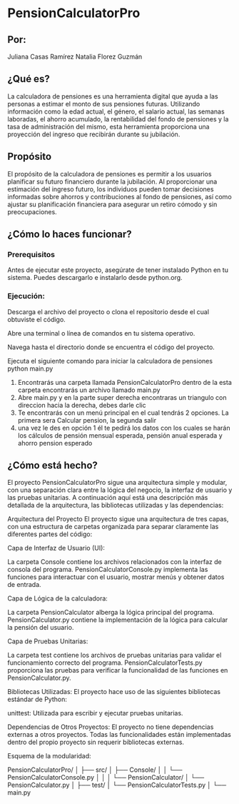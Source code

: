 

# PensionCalculatorPro

## Por:
Juliana Casas Ramírez
Natalia Florez Guzmán

## ¿Qué es?

La calculadora de pensiones es una herramienta digital que ayuda a las personas a estimar el monto de sus pensiones futuras. Utilizando información como la edad actual, el género, el salario actual, las semanas laboradas, el ahorro acumulado, la rentabilidad del fondo de pensiones y la tasa de administración del mismo, esta herramienta proporciona una proyección del ingreso que recibirán durante su jubilación.

## Propósito
El propósito de la calculadora de pensiones es permitir a los usuarios planificar su futuro financiero durante la jubilación. Al proporcionar una estimación del ingreso futuro, los individuos pueden tomar decisiones informadas sobre ahorros y contribuciones al fondo de pensiones, así como ajustar su planificación financiera para asegurar un retiro cómodo y sin preocupaciones.

## ¿Cómo lo haces funcionar?

### Prerequisitos

Antes de ejecutar este proyecto, asegúrate de tener instalado Python en tu sistema. Puedes descargarlo e instalarlo desde python.org.

### Ejecución:
Descarga el archivo del proyecto o clona el repositorio desde el cual obtuviste el código.

Abre una terminal o línea de comandos en tu sistema operativo.

Navega hasta el directorio donde se encuentra el código del proyecto.

Ejecuta el siguiente comando para iniciar la calculadora de pensiones python main.py

1. Encontrarás una carpeta llamada PensionCalculatorPro dentro de la esta carpeta encontrarás un archivo llamado main.py
2. Abre  main.py y en la parte super derecha encontraras un triangulo con direccion hacia la derecha, debes darle clic
3. ⁠Te encontrarás con un menú principal en el cual tendrás 2 opciones. La primera sera Calcular pension, la segunda salir
4. ⁠una vez le des en opción 1 él te pedirá los datos con los cuales se harán los cálculos de pensión mensual esperada, pensión anual esperada y ahorro pension esperado

## ¿Cómo está hecho?

El proyecto PensionCalculatorPro sigue una arquitectura simple y modular, con una separación clara entre la lógica del negocio, la interfaz de usuario y las pruebas unitarias. A continuación aquí está una descripción más detallada de la arquitectura, las bibliotecas utilizadas y las dependencias:

Arquitectura del Proyecto
El proyecto sigue una arquitectura de tres capas, con una estructura de carpetas organizada para separar claramente las diferentes partes del código:

Capa de Interfaz de Usuario (UI):

La carpeta Console contiene los archivos relacionados con la interfaz de consola del programa.
PensionCalculatorConsole.py implementa las funciones para interactuar con el usuario, mostrar menús y obtener datos de entrada.

Capa de Lógica de la calculadora:

La carpeta PensionCalculator alberga la lógica principal del programa.
PensionCalculator.py contiene la implementación de la lógica para calcular la pensión del usuario.

Capa de Pruebas Unitarias:

La carpeta test contiene los archivos de pruebas unitarias para validar el funcionamiento correcto del programa.
PensionCalculatorTests.py proporciona las pruebas para verificar la funcionalidad de las funciones en PensionCalculator.py.

Bibliotecas Utilizadas:
El proyecto hace uso de las siguientes bibliotecas estándar de Python:

unittest: Utilizada para escribir y ejecutar pruebas unitarias.

Dependencias de Otros Proyectos:
El proyecto no tiene dependencias externas a otros proyectos. Todas las funcionalidades están implementadas dentro del propio proyecto sin requerir bibliotecas externas.

Esquema de la modularidad:

PensionCalculatorPro/
│
├── src/
│   ├── Console/
│   │   └── PensionCalculatorConsole.py
│   │
│   └── PensionCalculator/
│       └── PensionCalculator.py
│
├── test/
│   └── PensionCalculatorTests.py
│
└── main.py




#
